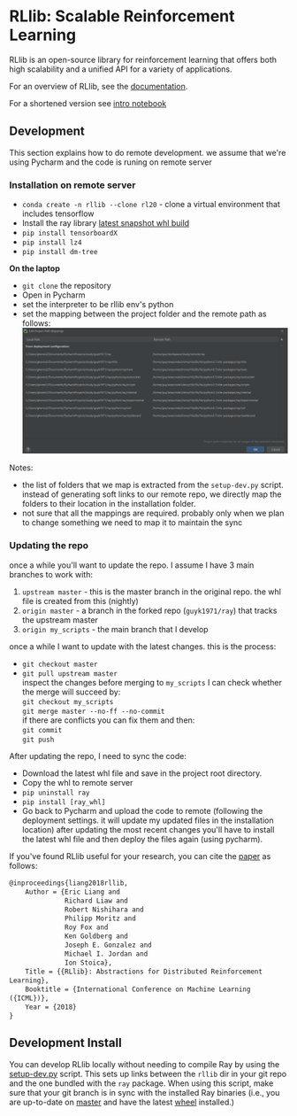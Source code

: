 RLlib: Scalable Reinforcement Learning
======================================

RLlib is an open-source library for reinforcement learning that offers both high scalability and a unified API for a variety of applications.

For an overview of RLlib, see the [documentation](http://ray.readthedocs.io/en/latest/rllib.html).

For a shortened version see [intro notebook](../my_scripts/notebooks/rllib-intro/rllib_intro.html)


## Development
This section explains how to do remote development. we assume that we're using Pycharm and the code is runing on remote server

### Installation on remote server
- `conda create -n rllib --clone rl20` - clone a virtual environment that includes tensorflow
- Install the ray library  [latest snapshot whl build](https://ray.readthedocs.io/en/latest/installation.html#latest-snapshots-nightlies)
- `pip install tensorboardX`
- `pip install lz4`
- `pip install dm-tree`

**On the laptop**   
- `git clone` the repository
- Open in Pycharm  
- set the interpreter to be rllib env's python
- set the mapping between the project folder and the remote path as follows:  
![remote mapping](Pycharm_remote_mapping.png)

Notes:
- the list of folders that we map is extracted from the `setup-dev.py` script. instead of generating soft links to our 
remote repo, we directly map the folders to their location in the installation folder.
- not sure that all the mappings are required. probably only when we plan to change something we need to map it to maintain the sync


### Updating the repo
once a while you'll want to update the repo. I assume I have 3 main branches to work with:
1. `upstream master` - this is the master branch in the original repo. the whl file is created from this (nightly)
1. `origin master` - a branch in the forked repo (`guyk1971/ray`) that tracks the upstream master 
1. `origin my_scripts` - the main branch that I develop

once a while I want to update with the latest changes. this is the process:
- `git checkout master`
- `git pull upstream master`  
inspect the changes
before merging to `my_scripts` I can check whether the merge will succeed by:  
`git checkout my_scripts`  
`git merge master --no-ff --no-commit`      
if there are conflicts you can fix them and then:  
`git commit`  
`git push`

After updating the repo, I need to sync the code:
- Download the latest whl file and save in the project root directory.  
- Copy the whl to remote server
- `pip uninstall ray`
- `pip install [ray_whl]`
- Go back to Pycharm and upload the code to remote (following the deployment settings. it will update my 
updated files in the installation location)
after updating the most recent changes you'll have to install the latest whl file and then deploy the files again 
(using pycharm).


If you've found RLlib useful for your research, you can cite the [paper](https://arxiv.org/abs/1712.09381) as follows:

```
@inproceedings{liang2018rllib,
    Author = {Eric Liang and
              Richard Liaw and
              Robert Nishihara and
              Philipp Moritz and
              Roy Fox and
              Ken Goldberg and
              Joseph E. Gonzalez and
              Michael I. Jordan and
              Ion Stoica},
    Title = {{RLlib}: Abstractions for Distributed Reinforcement Learning},
    Booktitle = {International Conference on Machine Learning ({ICML})},
    Year = {2018}
}
```

Development Install
-------------------

You can develop RLlib locally without needing to compile Ray by using the [setup-dev.py](https://github.com/ray-project/ray/blob/master/python/ray/setup-dev.py) script. This sets up links between the ``rllib`` dir in your git repo and the one bundled with the ``ray`` package. When using this script, make sure that your git branch is in sync with the installed Ray binaries (i.e., you are up-to-date on [master](https://github.com/ray-project/ray) and have the latest [wheel](https://ray.readthedocs.io/en/latest/installation.html) installed.)
